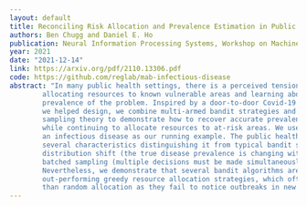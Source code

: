 ```yaml
---
layout: default 
title: Reconciling Risk Allocation and Prevalence Estimation in Public Health Using Batched Bandits
authors: Ben Chugg and Daniel E. Ho
publication: Neural Information Processing Systems, Workshop on Machine Learning in Public Health
year: 2021
date: "2021-12-14"
link: https://arxiv.org/pdf/2110.13306.pdf
code: https://github.com/reglab/mab-infectious-disease
abstract: "In many public health settings, there is a perceived tension between
        allocating resources to known vulnerable areas and learning about the overall
        prevalence of the problem. Inspired by a door-to-door Covid-19 testing program
        we helped design, we combine multi-armed bandit strategies and insights from
        sampling theory to demonstrate how to recover accurate prevalence estimates
        while continuing to allocate resources to at-risk areas. We use the outbreak of
        an infectious disease as our running example. The public health setting has
        several characteristics distinguishing it from typical bandit settings, such as
        distribution shift (the true disease prevalence is changing with time) and
        batched sampling (multiple decisions must be made simultaneously).
        Nevertheless, we demonstrate that several bandit algorithms are capable
        out-performing greedy resource allocation strategies, which often perform worse
        than random allocation as they fail to notice outbreaks in new areas."
---
```

